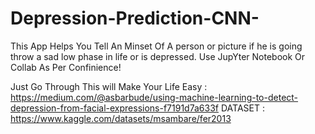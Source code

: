 # Depression-Prediction-CNN-
This App Helps You Tell An Minset Of A person or picture if he is going throw a sad low phase in life or is depressed.
Use JupYter Notebook Or Collab As Per Confinience!

Just Go Through This will Make Your Life Easy : https://medium.com/@asbarbude/using-machine-learning-to-detect-depression-from-facial-expressions-f7191d7a633f
DATASET : https://www.kaggle.com/datasets/msambare/fer2013
